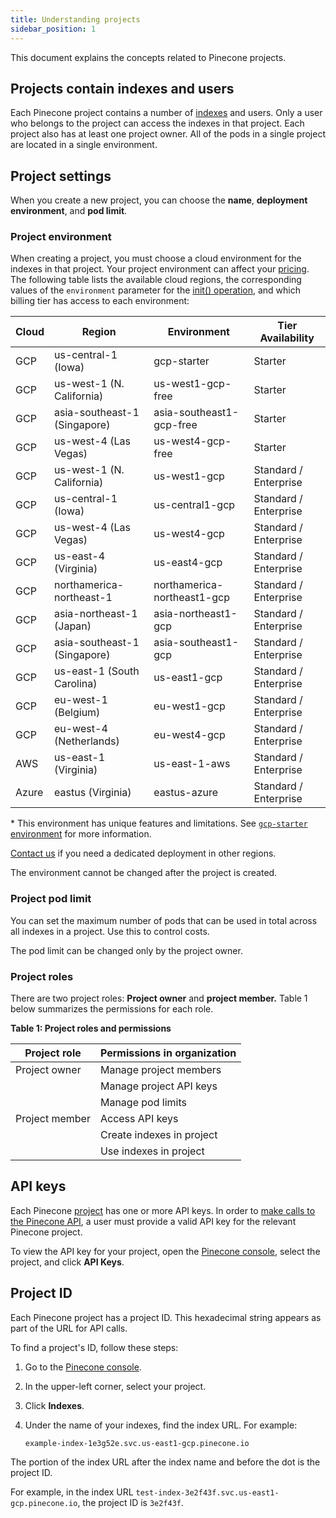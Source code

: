 ```yaml
---
title: Understanding projects
sidebar_position: 1
---
```


This document explains the concepts related to Pinecone projects.

## Projects contain indexes and users

Each Pinecone project contains a number of [indexes](/docs/indexes) and users. Only a user who belongs to the project can access the indexes in that project. Each project also has at least one project owner. All of the pods in a single project are located in a single environment. 


## Project settings

When you create a new project, you can choose the **name**, **deployment environment**, and **pod limit**.

### Project environment

When creating a project, you must choose a cloud environment for the indexes in that project. Your project environment can affect your [pricing](https://pinecone.io/pricing). The following table lists the available cloud regions, the corresponding values of the `environment` parameter for the [init() operation](quickstart#2-get-and-verify-your-pinecone-api-key), and which billing tier has access to each environment:

| Cloud | Region                       | Environment                 | Tier Availability     |
| ----- | ---------------------------- | --------------------------- | --------------------- |
| GCP   | us-central-1 (Iowa)          | gcp-starter                 | Starter               |
| GCP   | us-west-1 (N. California)    | us-west1-gcp-free           | Starter               |
| GCP   | asia-southeast-1 (Singapore) | asia-southeast1-gcp-free    | Starter               |
| GCP   | us-west-4 (Las Vegas)        | us-west4-gcp-free           | Starter               |
| GCP   | us-west-1 (N. California)    | us-west1-gcp                | Standard / Enterprise |
| GCP   | us-central-1 (Iowa)          | us-central1-gcp             | Standard / Enterprise |
| GCP   | us-west-4 (Las Vegas)        | us-west4-gcp                | Standard / Enterprise |
| GCP   | us-east-4 (Virginia)         | us-east4-gcp                | Standard / Enterprise |
| GCP   | northamerica-northeast-1     | northamerica-northeast1-gcp | Standard / Enterprise |
| GCP   | asia-northeast-1 (Japan)     | asia-northeast1-gcp         | Standard / Enterprise |
| GCP   | asia-southeast-1 (Singapore) | asia-southeast1-gcp         | Standard / Enterprise |
| GCP   | us-east-1 (South Carolina)   | us-east1-gcp                | Standard / Enterprise |
| GCP   | eu-west-1 (Belgium)          | eu-west1-gcp                | Standard / Enterprise |
| GCP   | eu-west-4 (Netherlands)      | eu-west4-gcp                | Standard / Enterprise |
| AWS   | us-east-1 (Virginia)         | us-east-1-aws               | Standard / Enterprise |
| Azure | eastus (Virginia)            | eastus-azure                | Standard / Enterprise |

\* This environment has unique features and limitations. See [`gcp-starter` environment](starter-environment) for more information.


 [Contact us](http://www.pinecone.io/contact/) if you need a dedicated deployment in other regions.

The environment cannot be changed after the project is created.

### Project pod limit

You can set the maximum number of pods that can be used in total across all indexes in a project. Use this to control costs.

The pod limit can be changed only by the project owner.

### Project roles

There are two project roles: **Project owner** and **project member.** Table 1 below summarizes the permissions for each role.

**Table 1: Project roles and permissions**

| Project role        | Permissions in organization    |
| ------------------- | ------------------------------ |
| Project owner       | Manage project members         |
|                     | Manage project API keys        |
|                     | Manage pod limits              |
| Project member      | Access API keys                |
|                     | Create indexes in project      |
|                     | Use indexes in project         |

## API keys

Each Pinecone [project](projects) has one or more API keys. In order to [make calls to the Pinecone API](quickstart), a user must provide a valid API key for the relevant Pinecone project.

To view the API key for your project, open the [Pinecone console](https://app.pinecone.io), select the project, and click **API Keys**.

## Project ID

Each Pinecone project has a project ID. This hexadecimal string appears as part of the URL for API calls. 

To find a project's ID, follow these steps:

1. Go to the [Pinecone console](https://app.pinecone.io).
1. In the upper-left corner, select your project.
1. Click **Indexes**.
1. Under the name of your indexes, find the index URL. For example:

    `example-index-1e3g52e.svc.us-east1-gcp.pinecone.io`

The portion of the index URL after the index name and before the dot is the project ID. 

For example, in the index URL `test-index-3e2f43f.svc.us-east1-gcp.pinecone.io`, the project ID is `3e2f43f`. 
